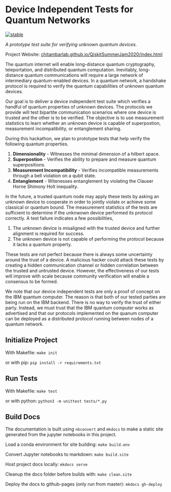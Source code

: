 # Device Independent Tests for Quantum Networks

[![stable](https://img.shields.io/badge/docs-stable-blue.svg)](https://chitambarlab.github.io/QiskitSummerJam2020/index.html)

*A prototype test suite for verifying unknown quantum devices.*

Project Website: [chitambarlab.github.io/QiskitSummerJam2020/index.html](https://chitambarlab.github.io/QiskitSummerJam2020/index.html)

The quantum internet will enable long-distance quantum cryptography, teleportation, and distributed quantum computation. Inevitably, long-distance quantum communications will require a large network of intermediary quantum-enabled devices. In a quantum network, a handshake protocol is required to verify the quantum capabilities of unknown quantum devices. 

Our goal is to deliver a device independent test suite which verifies a handful of quantum properties of unknown devices. The protocols we provide will test bipartite communication scenarios where one device is trusted and the other is to be verified. The objective is to use measurement statistics to learn whether an unknown device is capable of superpostion, measurement incompatibility, or entanglement sharing.

During this hackathon, we plan to prototype tests that help verify the following quantum properties.

1. **Dimensionality** - Witnesses the minimal dimension of a hilbert space.
2. **Superpostion** - Verifies the ability to prepare and measure quantum superpositions.
3. **Measurement Incompatibility** - Verifies incompatible measurements through a bell violation on a qubit state.
4. **Entanglement** - Witenesses entanglement by violating the Clauser Horne Shimony Holt inequality.

In the future, a trusted quantum node may apply these tests by asking an unknown device to cooperate in order to jointly violate or achieve some classical or quantum bound. The measurement statistics of the tests are sufficient to determine if the unknwown device performed its protocol correctly. A test failure indicates a few possibilities,

1. The unknown device is misaligned with the trusted device and further alignment is required for success.
2. The unknown device is not capable of performing the protocol because it lacks a quantum property.

These tests are not perfect because there is always some uncertainty around the trust of a device. A malicious hacker could attack these tests by creating a hidden communication channel or hidden correlation between the trusted and untrusted device. However, the effectiveness of our tests will improve with scale because community verification will enable a consensus to be formed.

We note that our device independent tests are only a proof of concept on the IBM quantum computer. The reason is that both of our tested parties are being run on the IBM backend. There is no way to verify the trust of either party. Instead, we must trust that the IBM quantum computer works as advertised and that our protocols implemented on the quanum computer can be deployed as a distributed protocol running between nodes of a quantum network.

## Initialize Project

With Makefile: `make init`

or with pip: `pip install -r requirements.txt`

## Run Tests

With Makefile: `make test`

or with python: `python3 -m unittest tests/*.py`

## Build Docs

The documentation is built using `nbconvert` and `mkdocs` to make a static site generated from the jupyter notebooks in this project.

Load a conda environment for site building: `make build.env`

Convert Jupyter notebooks to markdown: `make build.site`

Host project docs locally: `mkdocs serve`

Cleanup the docs folder before builds with: `make clean.site`

Deploy the docs to github-pages (only run from master): `mkdocs gh-deploy` 






